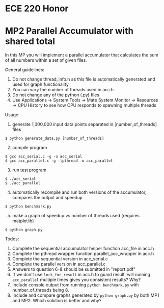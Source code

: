# ECE 220 Honor
# MP2 Parallel Accumulator with shared total

In this MP you will implement a parallel accumulator that calculates the sum of all numbers within a set of given files.

General guidelines: 
1. Do not change thread_info.h as this file is automatically generated and used for graph functionality
2. You can vary the number of threads used in acc.h
3. Do not change any of the python (.py) files
4. Use Applications -> System Tools -> Mate System Monitor -> Resources -> CPU History to see how CPU  responds to spawning multiple threads


Usage:  

  1. generate 1,000,000 input data points separated in [number_of_threads] files  
    
    $ python generate_data.py [number_of_threads]
    
  2. compile program
    
    $ gcc acc_serial.c -g -o acc_serial
    $ gcc acc_parallel.c -g -lpthread -o acc_parallel

  3. run test program

    $ ./acc_serial
    $ ./acc_parallel

  4. automatically recompile and run both versions of the accumulator, compares the output and speedup

    $ python benchmark.py

  5. make a graph of speedup vs number of threads used (requires matplotlib)

    $ python graph.py

Todos:  
  1. Complete the sequential accumulator helper function acc_file in acc.h  
  2. Complete the pthread wrapper function parallel_acc_wrapper in acc.h  
  3. Complete the sequential version in acc_serial.c  
  4. Complete the parallel version in acc_parallel.c
  5. Answers to question 6-8 should be submitted in "report.pdf"
  6. If we don't use `lock_for_result` in acc.h to guard result, will running `acc_parallel` multiple times gives you consistent results? Why?
  7. Include console output from running `python benchmark.py` with number_of_threads being 8.
  8. Include and compare graphs generated by `python graph.py` by both MP1 and MP2. Which solution is better and why?

